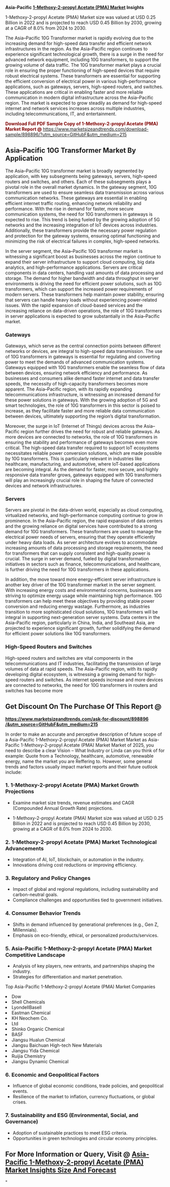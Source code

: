 <p><strong>Asia-Pacific&nbsp;<a href=""https://www.marketsizeandtrends.com/download-sample/898896/&amp;utm_source=GitHubF&amp;utm_medium=215"">1-Methoxy-2-propyl Acetate (PMA) Market</a> Insights</strong></p><p>1-Methoxy-2-propyl Acetate (PMA) Market size was valued at USD 0.25 Billion in 2022 and is projected to reach USD 0.45 Billion by 2030, growing at a CAGR of 8.0% from 2024 to 2030.</p><p><p>The Asia–Pacific 10G Transformer market is rapidly evolving due to the increasing demand for high-speed data transfer and efficient network infrastructures in the region. As the Asia–Pacific region continues to experience significant technological growth, there is a surge in the need for advanced network equipment, including 10G transformers, to support the growing volume of data traffic. The 10G transformer market plays a crucial role in ensuring the proper functioning of high-speed devices that require robust electrical systems. These transformers are essential for supporting the efficient conversion of electrical power in various high-performance applications, such as gateways, servers, high-speed routers, and switches. These applications are critical in enabling faster and more reliable communication in modern digital infrastructure across the Asia–Pacific region. The market is expected to grow steadily as demand for high-speed internet and network services increases across multiple industries, including telecommunications, IT, and entertainment. <p><strong><span style="color: #800000;">Download Full PDF Sample Copy of 1-Methoxy-2-propyl Acetate (PMA) Market Report @</span>&nbsp;</strong><a href="https://www.marketsizeandtrends.com/download-sample/898896/?utm_source=GitHubF&amp;utm_medium=215" target="_blank">https://www.marketsizeandtrends.com/download-sample/898896/?utm_source=GitHubF&amp;utm_medium=215</a></p></p><h2>Asia–Pacific 10G Transformer Market By Application</h2><p>The Asia–Pacific 10G transformer market is broadly segmented by application, with key subsegments being gateways, servers, high-speed routers and switches, and others. Each of these subsegments plays a pivotal role in the overall market dynamics. In the gateway segment, 10G transformers are used to ensure seamless data transmission across various communication networks. These gateways are essential in enabling efficient internet traffic routing, enhancing network reliability and performance. With the rise in demand for faster, more secure communication systems, the need for 10G transformers in gateways is expected to rise. This trend is being fueled by the growing adoption of 5G networks and the increasing integration of IoT devices across industries. Additionally, these transformers provide the necessary power regulation and protection for the gateway systems, ensuring optimal functioning and minimizing the risk of electrical failures in complex, high-speed networks.<p>In the server segment, the Asia–Pacific 10G transformer market is witnessing a significant boost as businesses across the region continue to expand their server infrastructure to support cloud computing, big data analytics, and high-performance applications. Servers are critical components in data centers, handling vast amounts of data processing and storage. The demand for higher bandwidth and data throughput in server environments is driving the need for efficient power solutions, such as 10G transformers, which can support the increased power requirements of modern servers. These transformers help maintain power stability, ensuring that servers can handle heavy loads without experiencing power-related issues. With the rapid expansion of cloud-based services and the increasing reliance on data-driven operations, the role of 10G transformers in server applications is expected to grow substantially in the Asia–Pacific market. <h3>Gateways</h3><p>Gateways, which serve as the central connection points between different networks or devices, are integral to high-speed data transmission. The use of 10G transformers in gateways is essential for regulating and converting power to meet the demands of advanced communication systems. Gateways equipped with 10G transformers enable the seamless flow of data between devices, ensuring network efficiency and performance. As businesses and consumers alike demand faster internet and data transfer speeds, the necessity of high-capacity transformers becomes more apparent. The Asia–Pacific region, with its rapidly expanding telecommunications infrastructure, is witnessing an increased demand for these power solutions in gateways. With the growing adoption of 5G and smart technologies, the role of 10G transformers in this sector is poised to increase, as they facilitate faster and more reliable data communication between devices, ultimately supporting the region’s digital transformation.<p>Moreover, the surge in IoT (Internet of Things) devices across the Asia–Pacific region further drives the need for robust and reliable gateways. As more devices are connected to networks, the role of 10G transformers in ensuring the stability and performance of gateways becomes even more critical. The high-speed data transfer required to support IoT ecosystems necessitates reliable power conversion solutions, which are made possible by 10G transformers. This is particularly relevant in industries like healthcare, manufacturing, and automotive, where IoT-based applications are becoming integral. As the demand for faster, more secure, and highly responsive data transfer grows, gateways equipped with 10G transformers will play an increasingly crucial role in shaping the future of connected devices and network infrastructures.<h3>Servers</h3><p>Servers are pivotal in the data-driven world, especially as cloud computing, virtualized networks, and high-performance computing continue to grow in prominence. In the Asia–Pacific region, the rapid expansion of data centers and the growing reliance on digital services have contributed to a strong demand for 10G transformers. These transformers are used to manage the electrical power needs of servers, ensuring that they operate efficiently under heavy data loads. As server architecture evolves to accommodate increasing amounts of data processing and storage requirements, the need for transformers that can supply consistent and high-quality power is crucial. The surge in server demand, fueled by digital transformation initiatives in sectors such as finance, telecommunications, and healthcare, is further driving the need for 10G transformers in these applications.<p>In addition, the move toward more energy-efficient server infrastructure is another key driver of the 10G transformer market in the server segment. With increasing energy costs and environmental concerns, businesses are striving to optimize energy usage while maintaining high performance. 10G transformers can help meet these objectives by providing stable power conversion and reducing energy wastage. Furthermore, as industries transition to more sophisticated cloud solutions, 10G transformers will be integral in supporting next-generation server systems. Data centers in the Asia–Pacific region, particularly in China, India, and Southeast Asia, are projected to experience significant growth, further solidifying the demand for efficient power solutions like 10G transformers.<h3>High-Speed Routers and Switches</h3><p>High-speed routers and switches are vital components in the telecommunications and IT industries, facilitating the transmission of large volumes of data at rapid speeds. The Asia–Pacific region, with its rapidly developing digital ecosystem, is witnessing a growing demand for high-speed routers and switches. As internet speeds increase and more devices are connected to networks, the need for 10G transformers in routers and switches has become more</p><h2><strong>Get Discount On The Purchase Of This Report @&nbsp;</strong></h2><p><strong><a href=""https://www.marketsizeandtrends.com/ask-for-discount/898896/&amp;utm_source=GitHubF&amp;utm_medium=215"" target=""_blank"">https://www.marketsizeandtrends.com/ask-for-discount/898896<br />/&amp;utm_source=GitHubF&amp;utm_medium=215</a></strong></p><p>In order to make an accurate and perceptive description of future scope of a Asia-Pacific&nbsp;1-Methoxy-2-propyl Acetate (PMA) Market Market as Asia-Pacific&nbsp;1-Methoxy-2-propyl Acetate (PMA) Market Market of 2025, you need to describe a clear Vision &ndash; What Industry or Linda can you think of for example: Quote from a Technology, healthcare, automotive, renewable energy, name the market you are Reffering to. However, some general trends and factors usually impact market reports and their future outlook include:</p><h3>1.&nbsp;<strong>1-Methoxy-2-propyl Acetate (PMA) Market Growth Projections</strong></h3><ul><li>Examine market size trends, revenue estimates and CAGR (Compounded Annual Growth Rate) projections.</li><li><p>1-Methoxy-2-propyl Acetate (PMA) Market size was valued at USD 0.25 Billion in 2022 and is projected to reach USD 0.45 Billion by 2030, growing at a CAGR of 8.0% from 2024 to 2030.</p></li></ul><h3>2.&nbsp;<strong>1-Methoxy-2-propyl Acetate (PMA) Market Technological Advancements</strong></h3><ul><li>Integration of AI, IoT, blockchain, or automation in the industry.</li><li>Innovations driving cost reductions or improving efficiency.</li></ul><h3>3.&nbsp;<strong>Regulatory and Policy Changes</strong></h3><ul><li>Impact of global and regional regulations, including sustainability and carbon-neutral goals.</li><li>Compliance challenges and opportunities tied to government initiatives.</li></ul><h3>4.&nbsp;<strong>Consumer Behavior Trends</strong></h3><ul><li>Shifts in demand influenced by generational preferences (e.g., Gen Z, Millennials).</li><li>Emphasis on eco-friendly, ethical, or personalized products/services.</li></ul><h3>5.&nbsp;<strong>Asia-Pacific 1-Methoxy-2-propyl Acetate (PMA) Market Competitive Landscape</strong></h3><ul><li>Analysis of key players, new entrants, and partnerships shaping the industry.</li><li>Strategies for differentiation and market penetration.</li></ul><p data-pm-slice=""1 1 []"">Top Asia-Pacific 1-Methoxy-2-propyl Acetate (PMA) Market Companies</p><div data-test-id=""""><p><li>Dow</li><li> Shell Chemicals</li><li> LyondellBasell</li><li> Eastman Chemical</li><li> KH Neochem Co.</li><li> Ltd</li><li> Shinko Organic Chemical</li><li> BASF</li><li> Jiangsu Hualun Chemical</li><li> Jiangsu Baichuan High-tech New Materials</li><li> Jiangsu Yida Chemical</li><li> Ruijia Chemistry</li><li> Jiangsu Dynamic Chemical</li></p></div><h3>6.&nbsp;<strong>Economic and Geopolitical Factors</strong></h3><ul><li>Influence of global economic conditions, trade policies, and geopolitical events.</li><li>Resilience of the market to inflation, currency fluctuations, or global crises.</li></ul><h3>7.&nbsp;<strong>Sustainability and ESG (Environmental, Social, and Governance)</strong></h3><ul><li>Adoption of sustainable practices to meet ESG criteria.</li><li>Opportunities in green technologies and circular economy principles.</li></ul><h2><strong>For More Information or Query, Visit @&nbsp;</strong><a href=""https://www.verifiedmarketreports.com/product/1-methoxy-2-propyl-acetate-pma-market/"" target=""_blank"">Asia-Pacific 1-Methoxy-2-propyl Acetate (PMA) Market Insights Size And Forecast</a></h2>"
